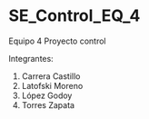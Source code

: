 # SE_Control_EQ_4

Equipo 4 Proyecto control

Integrantes:

1. Carrera Castillo
2. Latofski Moreno
3. López Godoy
4. Torres Zapata
